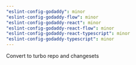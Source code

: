 ```yaml
---
"eslint-config-godaddy": minor
"eslint-config-godaddy-flow": minor
"eslint-config-godaddy-react": minor
"eslint-config-godaddy-react-flow": minor
"eslint-config-godaddy-react-typescript": minor
"eslint-config-godaddy-typescript": minor
---
```


Convert to turbo repo and changesets

